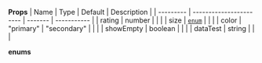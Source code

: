 **Props**
| Name | Type | Default | Description |
| --------- | ----------------------- | ------- | ----------- |
| rating | number | | |
| size | [`enum`](#enum) | | |
| color | "primary" | "secondary" | | |
| showEmpty | boolean | | |
| dataTest | string | | |

**enums**
